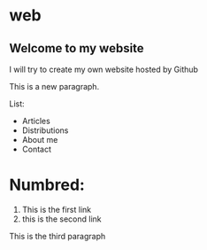 # web

## Welcome to my website 

I will try to create my own website hosted by Github

This is a new paragraph.

List:
- Articles 
- Distributions 
- About me 
- Contact

# Numbred:
1. This is the first link 
2. this is the second link 

This is the third paragraph 
